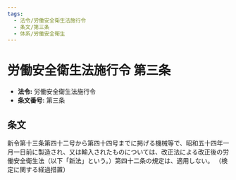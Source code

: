 ```yaml
---
tags:
  - 法令/労働安全衛生法施行令
  - 条文/第三条
  - 体系/労働安全衛生
---
```

# 労働安全衛生法施行令 第三条

- **法令:** 労働安全衛生法施行令
- **条文番号:** 第三条

## 条文
新令第十三条第四十二号から第四十四号までに掲げる機械等で、昭和五十四年一月一日前に製造され、又は輸入されたものについては、改正法による改正後の労働安全衛生法（以下「新法」という。）第四十二条の規定は、適用しない。
（検定に関する経過措置）

